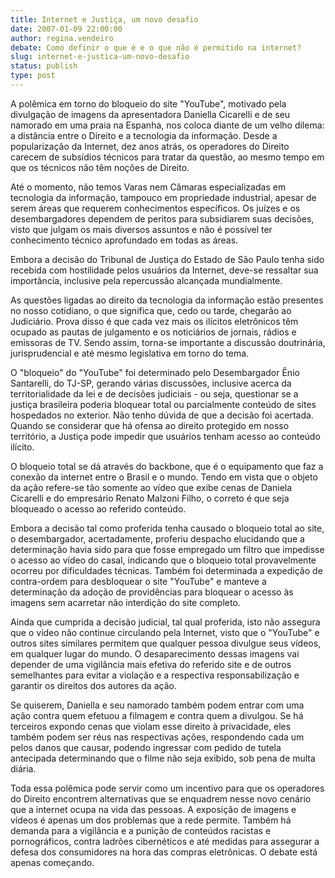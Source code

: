 ```yaml
---
title: Internet e Justiça, um novo desafio
date: 2007-01-09 22:00:00
author: regina.vendeiro
debate: Como definir o que é e o que não é permitido na internet?
slug: internet-e-justica-um-novo-desafio
status: publish 
type: post
---
```


A polêmica em torno do bloqueio do site "YouTube", motivado pela divulgação de imagens da apresentadora Daniella Cicarelli e de seu namorado em uma praia na Espanha, nos coloca diante de um velho dilema: a distância entre o Direito e a tecnologia da informação. Desde a popularização da Internet, dez anos atrás, os operadores do Direito carecem de subsídios técnicos para tratar da questão, ao mesmo tempo em que os técnicos não têm noções de Direito.  
  
Até o momento, não temos Varas nem Câmaras especializadas em tecnologia da informação, tampouco em propriedade industrial, apesar de serem áreas que requerem conhecimentos específicos. Os juízes e os desembargadores dependem de peritos para subsidiarem suas decisões, visto que julgam os mais diversos assuntos e não é possível ter conhecimento técnico aprofundado em todas as áreas.  
  
Embora a decisão do Tribunal de Justiça do Estado de São Paulo tenha sido recebida com hostilidade pelos usuários da Internet, deve-se ressaltar sua importância, inclusive pela repercussão alcançada mundialmente.  
  
As questões ligadas ao direito da tecnologia da informação estão presentes no nosso cotidiano, o que significa que, cedo ou tarde, chegarão ao Judiciário. Prova disso é que cada vez mais os ilícitos eletrônicos têm ocupado as pautas de julgamento e os noticiários de jornais, rádios e emissoras de TV. Sendo assim, torna-se importante a discussão doutrinária, jurisprudencial e até mesmo legislativa em torno do tema.  
  
O "bloqueio" do "YouTube" foi determinado pelo Desembargador Ênio Santarelli, do TJ-SP, gerando várias discussões, inclusive acerca da territorialidade da lei e de decisões judiciais - ou seja, questionar se a justiça brasileira poderia bloquear total ou parcialmente conteúdo de sites hospedados no exterior. Não tenho dúvida de que a decisão foi acertada. Quando se considerar que há ofensa ao direito protegido em nosso território, a Justiça pode impedir que usuários tenham acesso ao conteúdo ilícito.  
  
O bloqueio total se dá através do backbone, que é o equipamento que faz a conexão da internet entre o Brasil e o mundo. Tendo em vista que o objeto da ação refere-se tão somente ao vídeo que exibe cenas de Daniela Cicarelli e do empresário Renato Malzoni Filho, o correto é que seja bloqueado o acesso ao referido conteúdo.  
  
Embora a decisão tal como proferida tenha causado o bloqueio total ao site, o desembargador, acertadamente, proferiu despacho elucidando que a determinação havia sido para que fosse empregado um filtro que impedisse o acesso ao vídeo do casal, indicando que o bloqueio total provavelmente ocorreu por dificuldades técnicas. Também foi determinada a expedição de contra-ordem para desbloquear o site "YouTube" e manteve a determinação da adoção de providências para bloquear o acesso às imagens sem acarretar não interdição do site completo.  
  
Ainda que cumprida a decisão judicial, tal qual proferida, isto não assegura que o vídeo não continue circulando pela Internet, visto que o "YouTube" e outros sites similares permitem que qualquer pessoa divulgue seus vídeos, em qualquer lugar do mundo. O desaparecimento dessas imagens vai depender de uma vigilância mais efetiva do referido site e de outros semelhantes para evitar a violação e a respectiva responsabilização e garantir os direitos dos autores da ação.  
  
Se quiserem, Daniella e seu namorado também podem entrar com uma ação contra quem efetuou a filmagem e contra quem a divulgou. Se há terceiros expondo cenas que violam esse direito à privacidade, eles também podem ser réus nas respectivas ações, respondendo cada um pelos danos que causar, podendo ingressar com pedido de tutela antecipada determinando que o filme não seja exibido, sob pena de multa diária.  
  
Toda essa polêmica pode servir como um incentivo para que os operadores do Direito encontrem alternativas que se enquadrem nesse novo cenário que a internet ocupa na vida das pessoas. A exposição de imagens e vídeos é apenas um dos problemas que a rede permite. Também há demanda para a vigilância e a punição de conteúdos racistas e pornográficos, contra ladrões cibernéticos e até medidas para assegurar a defesa dos consumidores na hora das compras eletrônicas. O debate está apenas começando.
